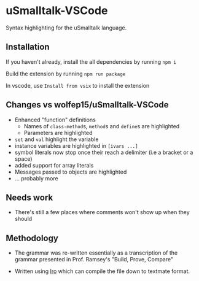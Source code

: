 # uSmalltalk-VSCode

Syntax highlighting for the uSmalltalk language.

## Installation

If you haven't already, install the all dependencies by running `npm i`

Build the extension by running `npm run package`

In vscode, use `Install from vsix` to install the extension

## Changes vs wolfep15/uSmalltalk-VSCode

* Enhanced "function" definitions
  * Names of  `class-method`s, `method`s and `define`s are highlighted
  * Parameters are highlighted
* `set` and `val` highlight the variable
* instance variables are highlighted in `[ivars ...]`
* symbol literals now stop once their reach a delimiter (i.e a bracket or a space)
* added support for array literals
* Messages passed to objects are highlighted
* ... probably more

## Needs work

* There's still a few places where comments won't show up when they should


## Methodology

* The grammar was re-written essentially as a transcription of the grammar
  presented in Prof. Ramsey's "Build, Prove, Compare"

* Written using [Iro](https://eeyo.io/iro/documentation/) which can compile 
the file down to textmate format.